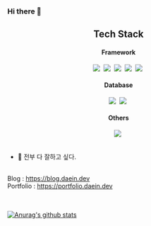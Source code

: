 

### Hi there 👋

<div style='text-align: center'>
<h2>
  Tech Stack
</h2>
<h4>Framework</h4>
<img src="https://img.shields.io/badge/Node.js-339933?style=flat-square&logo=Node.js&logoColor=white"/></a>&nbsp
<img src="https://img.shields.io/badge/Vue.js-CD9FE0?style=flat-square&logo=Vue.js&logoColor=green"/></a>&nbsp 
<img src="https://img.shields.io/badge/Flutter-02569B?style=flat-square&logo=Flutter&logoColor=blue"/></a>&nbsp
<img src="https://img.shields.io/badge/Tensorflow-FF6F00?style=flat-square&logo=Tensorflow&logoColor=white"/></a>&nbsp 
<img src="https://img.shields.io/badge/Flask-000000?style=flat-square&logo=Flask&logoColor=white"/></a>&nbsp
<br />
<h4>Database</h4>
<img src="https://img.shields.io/badge/MySQL-4479A1?style=flat-square&logo=MySQL&logoColor=white"/></a>&nbsp
<img src="https://img.shields.io/badge/MongoDB-47A248?style=flat-square&logo=MongoDB&logoColor=white"/></a>&nbsp
<br />
<h4>Others</h4>
<img src="https://img.shields.io/badge/Docker-02569F?style=flat-square&logo=Docker&logoColor=white"/></a>&nbsp
<br /><br />
</div>

- 🌱 전부 다 잘하고 싶다.
<br /><br />

Blog : https://blog.daein.dev <br />
Portfolio : https://portfolio.daein.dev <br />  
<br />

[![Anurag's github stats](https://github-readme-stats.vercel.app/api?username=dnfwlxo11)](https://github.com/dnfwlxo11)
